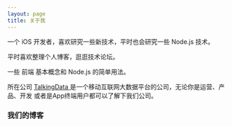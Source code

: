 ```yaml
---
layout: page
title: 关于我 
---
```


一个 iOS 开发者，喜欢研究一些新技术，平时也会研究一些 Node.js 技术。
<p>
平时喜欢整理个人博客，逛逛技术论坛。
<p>
 一些 前端 基本概念和 Node.js 的简单用法。

<p>

所在公司
<a target="_blank" href="https://www.talkingdata.com/"> TalkingData </a>
是一个移动互联网大数据平台的公司，无论你是运营、产品、开发 或者是App终端用户都可以了解下我们公司。
<p>

<p>

<h3> 我们的博客 </h3>  

<p>

<!-- {% include comments.html %} -->



